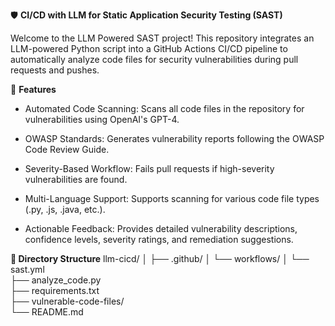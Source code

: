 🛡️ **CI/CD with LLM for Static Application Security Testing (SAST)**

Welcome to the LLM Powered SAST project! This repository integrates an LLM-powered Python script into a GitHub Actions CI/CD pipeline to automatically analyze code files for security vulnerabilities during pull requests and pushes.

🚀 **Features**

- Automated Code Scanning: Scans all code files in the repository for vulnerabilities using OpenAI's GPT-4.

- OWASP Standards: Generates vulnerability reports following the OWASP Code Review Guide.

- Severity-Based Workflow: Fails pull requests if high-severity vulnerabilities are found.

- Multi-Language Support: Supports scanning for various code file types (.py, .js, .java, etc.).

- Actionable Feedback: Provides detailed vulnerability descriptions, confidence levels, severity ratings, and remediation suggestions.

**📂 Directory Structure**
llm-cicd/
│
├── .github/
│   └── workflows/
│       └── sast.yml        
├── analyze_code.py         
├── requirements.txt        
├── vulnerable-code-files/                
└── README.md               
